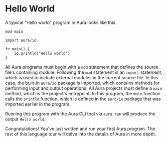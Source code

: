 # Hello World

A typical "Hello world" program in Aura looks like this:

```
mod main

import aura/io

fn main() {
    io.println("Hello world")
}
```

All Aura programs must begin with a `mod` statement that defines the source file's containing module. Following
the `mod` statement is an `import` statement, which is used to include external modules in the current source file.
In this case, the built-in `aura/io` package is imported, which contains methods for performing input and output
operations. All Aura projects must define a `main` method, which is the project's entrypoint. In this program, the
`main` function calls the `println` function, which is defined in the `auro/io` package that was imported earlier in
the program.

Running this program with the Aura CLI tool via `aura run` will produce the output `Hello world`.

Congratulations! You've just written and run your first Aura program. The rest of this language tour will delve into
the details of Aura in more depth.